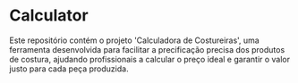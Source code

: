 # Calculator
Este repositório contém o projeto 'Calculadora de Costureiras', uma ferramenta desenvolvida para facilitar a precificação precisa dos produtos de costura, ajudando profissionais a calcular o preço ideal e garantir o valor justo para cada peça produzida.
